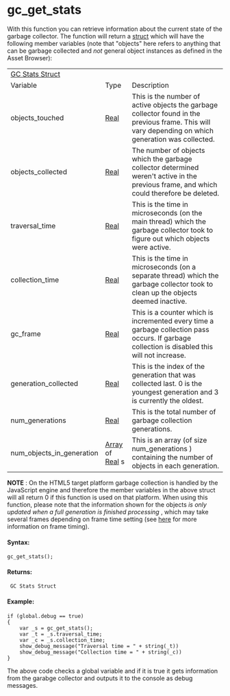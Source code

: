 # gc_get_stats

With this function you can retrieve information about the current state
of the garbage collector. The function will return a
[struct](../../GML_Overview/Structs) which will have the following
member variables (note that "objects" here refers to anything that can
be garbage collected and *not* general object instances as defined in
the Asset Browser):

|                                                                                                       |                                                                                                                                             |                                                                                                                                                     |
|-------------------------------------------------------------------------------------------------------|---------------------------------------------------------------------------------------------------------------------------------------------|-----------------------------------------------------------------------------------------------------------------------------------------------------|
|  [GC Stats Struct](../../../../GameMaker_Language/GML_Reference/Garbage_Collection/gc_get_stats)  |                                                                                                                                             |                                                                                                                                                     |
| Variable                                                                                              | Type                                                                                                                                        | Description                                                                                                                                         |
|  objects_touched                                                                                      |  [Real](../../../../GameMaker_Language/GML_Overview/Data_Types)                                                                         | This is the number of active objects the garbage collector found in the previous frame. This will vary depending on which generation was collected. |
|  objects_collected                                                                                    |  [Real](../../../../GameMaker_Language/GML_Overview/Data_Types)                                                                         | The number of objects which the garbage collector determined weren't active in the previous frame, and which could therefore be deleted.            |
|  traversal_time                                                                                       |  [Real](../../../../GameMaker_Language/GML_Overview/Data_Types)                                                                         | This is the time in microseconds (on the main thread) which the garbage collector took to figure out which objects were active.                     |
|  collection_time                                                                                      |  [Real](../../../../GameMaker_Language/GML_Overview/Data_Types)                                                                         | This is the time in microseconds (on a separate thread) which the garbage collector took to clean up the objects deemed inactive.                   |
|  gc_frame                                                                                             |  [Real](../../../../GameMaker_Language/GML_Overview/Data_Types)                                                                         | This is a counter which is incremented every time a garbage collection pass occurs. If garbage collection is disabled this will not increase.       |
|  generation_collected                                                                                 |  [Real](../../../../GameMaker_Language/GML_Overview/Data_Types)                                                                         | This is the index of the generation that was collected last. 0 is the youngest generation and 3 is currently the oldest.                            |
|  num_generations                                                                                      |  [Real](../../../../GameMaker_Language/GML_Overview/Data_Types)                                                                         | This is the total number of garbage collection generations.                                                                                         |
|  num_objects_in_generation                                                                            |  [Array](../../../../GameMaker_Language/GML_Overview/Arrays) of [Real](../../../../GameMaker_Language/GML_Overview/Data_Types) s    | This is an array (of size num_generations ) containing the number of objects in each generation.                                                    |

**NOTE** : On the HTML5 target platform garbage collection is handled by
the JavaScript engine and therefore the member variables in the above
struct will all return 0 if this function is used on that platform. When
using this function, please note that the information shown for the
objects *is only updated when a full generation is finished processing*
, which may take several frames depending on frame time setting (see
[here](gc_target_frame_time) for more information on frame timing).

#### Syntax:

``` gml
gc_get_stats();
```

#### Returns:

``` gml
 GC Stats Struct
```

#### Example:

``` gml
if (global.debug == true)
{
    var _s = gc_get_stats();
    var _t = _s.traversal_time;
    var _c = _s.collection_time;
    show_debug_message("Traversal time = " + string(_t))
    show_debug_message("Collection time = " + string(_c))
}
```

The above code checks a global variable and if it is true it gets
information from the garabge collector and outputs it to the console as
debug messages.
